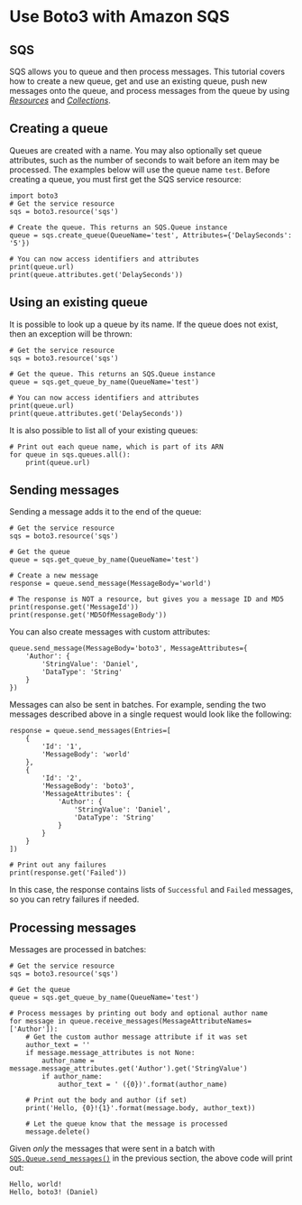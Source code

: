 # Use Boto3 with Amazon SQS

SQS
---

SQS allows you to queue and then process messages. This tutorial covers how to create a new queue, get and use an existing queue, push new messages onto the queue, and process messages from the queue by using [*Resources*](https://boto3.amazonaws.com/v1/documentation/api/latest/guide/resources.html#guide-resources) and [*Collections*](https://boto3.amazonaws.com/v1/documentation/api/latest/guide/collections.html#guide-collections).

Creating a queue
----------------

Queues are created with a name. You may also optionally set queue attributes, such as the number of seconds to wait before an item may be processed. The examples below will use the queue name `test`. Before creating a queue, you must first get the SQS service resource:

```
import boto3
# Get the service resource
sqs = boto3.resource('sqs')

# Create the queue. This returns an SQS.Queue instance
queue = sqs.create_queue(QueueName='test', Attributes={'DelaySeconds': '5'})

# You can now access identifiers and attributes
print(queue.url)
print(queue.attributes.get('DelaySeconds'))
```

Using an existing queue
-----------------------

It is possible to look up a queue by its name. If the queue does not exist, then an exception will be thrown:

```
# Get the service resource
sqs = boto3.resource('sqs')

# Get the queue. This returns an SQS.Queue instance
queue = sqs.get_queue_by_name(QueueName='test')

# You can now access identifiers and attributes
print(queue.url)
print(queue.attributes.get('DelaySeconds'))
```

It is also possible to list all of your existing queues:
```
# Print out each queue name, which is part of its ARN
for queue in sqs.queues.all():
    print(queue.url)
```

Sending messages
----------------

Sending a message adds it to the end of the queue:

```
# Get the service resource
sqs = boto3.resource('sqs')

# Get the queue
queue = sqs.get_queue_by_name(QueueName='test')

# Create a new message
response = queue.send_message(MessageBody='world')

# The response is NOT a resource, but gives you a message ID and MD5
print(response.get('MessageId'))
print(response.get('MD5OfMessageBody'))
```
You can also create messages with custom attributes:

```
queue.send_message(MessageBody='boto3', MessageAttributes={
    'Author': {
        'StringValue': 'Daniel',
        'DataType': 'String'
    }
})
```

Messages can also be sent in batches. For example, sending the two messages described above in a single request would look like the following:

```
response = queue.send_messages(Entries=[
    {
        'Id': '1',
        'MessageBody': 'world'
    },
    {
        'Id': '2',
        'MessageBody': 'boto3',
        'MessageAttributes': {
            'Author': {
                'StringValue': 'Daniel',
                'DataType': 'String'
            }
        }
    }
])

# Print out any failures
print(response.get('Failed'))
```

In this case, the response contains lists of `Successful` and `Failed` messages, so you can retry failures if needed.


Processing messages
-------------------

Messages are processed in batches:

```
# Get the service resource
sqs = boto3.resource('sqs')

# Get the queue
queue = sqs.get_queue_by_name(QueueName='test')

# Process messages by printing out body and optional author name
for message in queue.receive_messages(MessageAttributeNames=['Author']):
    # Get the custom author message attribute if it was set
    author_text = ''
    if message.message_attributes is not None:
        author_name = message.message_attributes.get('Author').get('StringValue')
        if author_name:
            author_text = ' ({0})'.format(author_name)

    # Print out the body and author (if set)
    print('Hello, {0}!{1}'.format(message.body, author_text))

    # Let the queue know that the message is processed
    message.delete()
```

Given *only* the messages that were sent in a batch with [`SQS.Queue.send_messages()`](https://boto3.amazonaws.com/v1/documentation/api/latest/reference/services/sqs.html#SQS.Queue.send_messages "SQS.Queue.send_messages") in the previous section, the above code will print out:

```
Hello, world!
Hello, boto3! (Daniel)
```
